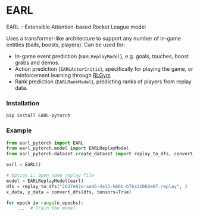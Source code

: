 # EARL
EARL - Extensible Attention-based Rocket League model

Uses a transformer-like architecture to support any number of in-game entities (balls, boosts, players).
Can be used for:
- In-game event prediction (`EARLReplayModel`), e.g. goals, touches, boost grabs and demos.
- Action prediction (`EARLActorCritic`), specifically for playing the game, or reinforcement learning through [RLGym](https://github.com/lucas-emery/rocket-league-gym)
- Rank prediction (`EARLRankModel`), predicting ranks of players from replay data.

### Installation
```
pip install EARL-pytorch
```

### Example
```python
from earl_pytorch import EARL
from earl_pytorch.model import EARLReplayModel
from earl_pytorch.dataset.create_dataset import replay_to_dfs, convert_dfs

earl = EARL()

# Option 1: Open some replay file
model = EARLReplayModel(earl)
dfs = replay_to_dfs("2627e02a-aa46-4e13-b66b-b76a32069a07.replay", )
x_data, y_data = convert_dfs(dfs, tensors=True)

for epoch in range(n_epochs):
    ...  # Train the model
```
